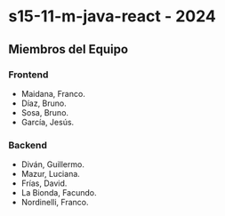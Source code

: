 # s15-11-m-java-react - 2024


## Miembros del Equipo
### Frontend
- Maidana, Franco.
- Díaz, Bruno.
- Sosa, Bruno.
- García, Jesús.

### Backend
* Diván, Guillermo.
* Mazur, Luciana.
* Frías, David.
* La Bionda, Facundo.
* Nordinelli, Franco.
